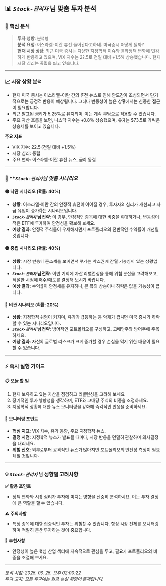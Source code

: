 ## 📊 *`Stock-관리자`* 님 맞춤 투자 분석

### 🎯 **핵심 분석**
> **투자 성향**: 분석형  
> **분석 요청**: 이스라엘-이란 휴전 들어간다고하네. 미국증시 어떻게 될까?  
> **현재 시장 상황**: 최근 미국 증시는 다양한 지정학적 이슈와 통화정책 변화에 민감하게 반응하고 있으며, VIX 지수는 22.5로 전일 대비 +1.5% 상승했습니다. 현재 시장 심리는 중립을 띄고 있습니다.

---

### 📈 **시장 상황 분석**
- 현재 미국 증시는 이스라엘-이란 간의 휴전 뉴스로 인해 안도감이 조성되면서 단기적으로는 긍정적 반응이 예상됩니다. 그러나 변동성이 높은 상황에서는 신중한 접근이 필요합니다. 
- 최근 발표된 금리가 5.25%로 유지되며, 이는 계속 부담으로 작용할 수 있습니다. 
- 주요 자산 흐름을 보면, 나스닥 지수는 +0.8% 상승했으며, 유가는 $73.5로 가벼운 상승세를 보이고 있습니다.

**주요 지표**
- VIX 지수: 22.5 (전일 대비 +1.5%)
- 시장 심리: 중립
- 주요 변화: 이스라엘-이란 휴전 뉴스, 금리 동결

---

### 🎯 ***`Stock-관리자`*님 맞춤 시나리오**

#### 🟢 **낙관 시나리오** (확률: 40%)
- **상황**: 이스라엘-이란 간의 안정적 휴전이 이어질 경우, 투자자의 심리가 개선되고 자금 유입이 증가하는 시나리오입니다.
- ***`Stock-관리자`* 님 전략**: 이 경우, 안정적인 종목에 대한 비중을 확대하거나, 변동성이 적은 ETF에 투자하여 안정성을 확보해 보세요.
- **예상 결과**: 안정적 주식들이 우세해지면서 포트폴리오의 전반적인 수익률이 개선될 것입니다.

#### 🟡 **중립 시나리오** (확률: 40%)
- **상황**: 시장 반응이 혼조세를 보이면서 주가는 박스권에 갇힐 가능성이 있는 상황입니다.
- ***`Stock-관리자`* 님 전략**: 이번 기회에 자산 리밸런싱을 통해 위험 분산을 고려해보고, 적절한 시점에 매수/매도를 결정해 보시기 바랍니다.
- **예상 결과**: 수익률이 안정세를 유지하나, 큰 폭의 상승이나 하락은 없을 가능성이 큽니다.

#### 🔴 **비관 시나리오** (확률: 20%)
- **상황**: 지정학적 위험이 커지며, 유가가 급등하는 등 악재가 겹치면 미국 증시가 하락할 수 있는 시나리오입니다.
- ***`Stock-관리자`* 님 전략**: 방어적인 포트폴리오를 구성하고, 고배당주와 방어주에 주목하세요. 
- **예상 결과**: 자산의 글로벌 리스크가 크게 증가할 경우 손실을 막기 위한 대응이 필요할 수 있습니다.

---

### ⚡ **즉시 실행 가이드**

#### 📋 **오늘 할 일**
1. 현재 보유하고 있는 자산을 점검하고 리밸런싱을 고려해 보세요.
2. 장기적인 투자 방향성을 생각하며, ETF와 고배당 주식의 비중을 조정하세요.
3. 지정학적 상황에 대한 뉴스 모니터링을 강화해 즉각적인 반응을 준비하세요.

#### 👀 **모니터링 포인트**
- **핵심 지표**: VIX 지수, 유가 동향, 주요 지정학적 뉴스.
- **결정 시점**: 지정학적 뉴스가 발표될 때마다, 시장 반응을 면밀히 관찰하며 의사결정을 내리세요.
- **위험 신호**: 외부로부터 공격적인 뉴스가 많아지면 포트폴리오의 안전성 측정이 필요해질 것입니다.

---

### 💡 ***`Stock-관리자`* 님 성향별 고려사항**

**✅ 활용 포인트**
- 정책 변화와 시장 심리가 투자에 미치는 영향을 신중히 분석하세요. 이는 투자 결정에 큰 역할을 할 수 있습니다.

**⚠️ 주의사항**
- 특정 종목에 대한 집중적인 투자는 위험할 수 있습니다. 항상 시장 전체를 모니터링하며 적절히 분산 투자하는 것이 중요합니다.

**🎯 추천사항**
- 안정성이 높은 핵심 산업 섹터에 지속적으로 관심을 두고, 필요시 포트폴리오의 비중을 조절해 보세요.

---

*분석 시점: 2025. 06. 25. 오후 02:00:22*  
*투자 고지: 모든 투자에는 원금 손실 위험이 존재합니다.*